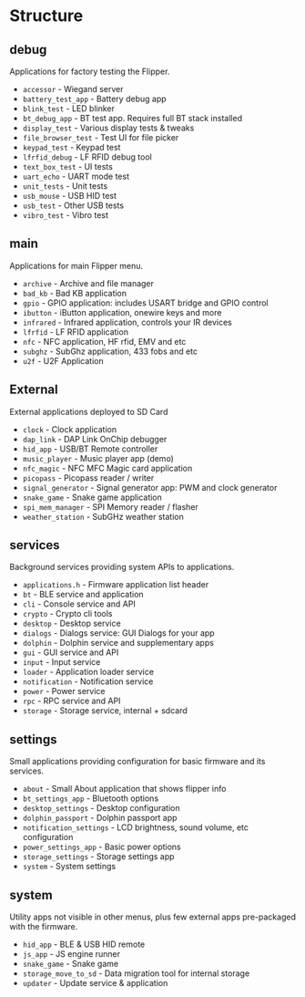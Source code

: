 # Structure

## debug

Applications for factory testing the Flipper.

- `accessor`            - Wiegand server
- `battery_test_app`    - Battery debug app
- `blink_test`          - LED blinker
- `bt_debug_app`        - BT test app. Requires full BT stack installed
- `display_test`        - Various display tests & tweaks
- `file_browser_test`   - Test UI for file picker
- `keypad_test`         - Keypad test
- `lfrfid_debug`        - LF RFID debug tool
- `text_box_test`       - UI tests
- `uart_echo`           - UART mode test
- `unit_tests`          - Unit tests
- `usb_mouse`           - USB HID test
- `usb_test`            - Other USB tests
- `vibro_test`          - Vibro test

## main

Applications for main Flipper menu.

- `archive`             - Archive and file manager
- `bad_kb`              - Bad KB application
- `gpio`                - GPIO application: includes USART bridge and GPIO control
- `ibutton`             - iButton application, onewire keys and more
- `infrared`            - Infrared application, controls your IR devices
- `lfrfid`              - LF RFID application
- `nfc`                 - NFC application, HF rfid, EMV and etc
- `subghz`              - SubGhz application, 433 fobs and etc
- `u2f`                 - U2F Application

## External

External applications deployed to SD Card

- `clock`               - Clock application
- `dap_link`            - DAP Link OnChip debugger
- `hid_app`             - USB/BT Remote controller
- `music_player`        - Music player app (demo)
- `nfc_magic`           - NFC MFC Magic card application
- `picopass`            - Picopass reader / writer
- `signal_generator`    - Signal generator app: PWM and clock generator
- `snake_game`          - Snake game application
- `spi_mem_manager`     - SPI Memory reader / flasher
- `weather_station`     - SubGHz weather station

## services

Background services providing system APIs to applications.

- `applications.h`      - Firmware application list header
- `bt`                  - BLE service and application
- `cli`                 - Console service and API
- `crypto`              - Crypto cli tools
- `desktop`             - Desktop service
- `dialogs`             - Dialogs service: GUI Dialogs for your app
- `dolphin`             - Dolphin service and supplementary apps
- `gui`                 - GUI service and API
- `input`               - Input service
- `loader`              - Application loader service
- `notification`        - Notification service
- `power`               - Power service
- `rpc`                 - RPC service and API
- `storage`             - Storage service, internal + sdcard

## settings

Small applications providing configuration for basic firmware and its services.

- `about`               - Small About application that shows flipper info
- `bt_settings_app`     - Bluetooth options
- `desktop_settings`    - Desktop configuration
- `dolphin_passport`    - Dolphin passport app
- `notification_settings` - LCD brightness, sound volume, etc configuration
- `power_settings_app`  - Basic power options
- `storage_settings`    - Storage settings app
- `system`              - System settings

## system

Utility apps not visible in other menus, plus few external apps pre-packaged with the firmware.

- `hid_app`             - BLE & USB HID remote
- `js_app`              - JS engine runner
- `snake_game`          - Snake game
- `storage_move_to_sd`  - Data migration tool for internal storage
- `updater`             - Update service & application
